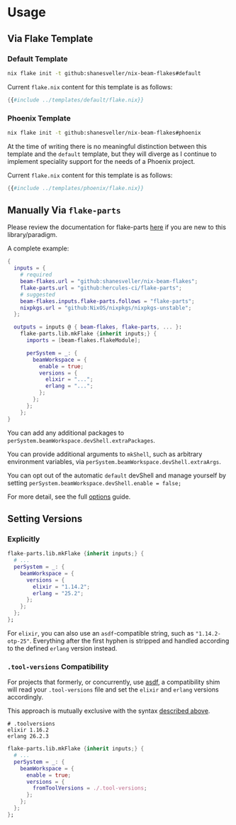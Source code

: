 # Usage

## Via Flake Template

### Default Template

```bash
nix flake init -t github:shanesveller/nix-beam-flakes#default
```

Current `flake.nix` content for this template is as follows:

```nix
{{#include ../templates/default/flake.nix}}
```

### Phoenix Template

```bash
nix flake init -t github:shanesveller/nix-beam-flakes#phoenix
```

At the time of writing there is no meaningful distinction between this template
and the `default` template, but they will diverge as I continue to implement
speciality support for the needs of a Phoenix project.

Current `flake.nix` content for this template is as follows:

```nix
{{#include ../templates/phoenix/flake.nix}}
```

## Manually Via `flake-parts`

Please review the documentation for flake-parts [here](https://flake.parts/) if
you are new to this library/paradigm.

A complete example:

```nix
{
  inputs = {
    # required
    beam-flakes.url = "github:shanesveller/nix-beam-flakes";
    flake-parts.url = "github:hercules-ci/flake-parts";
    # suggested
    beam-flakes.inputs.flake-parts.follows = "flake-parts";
    nixpkgs.url = "github:NixOS/nixpkgs/nixpkgs-unstable";
  };

  outputs = inputs @ { beam-flakes, flake-parts, ... }:
    flake-parts.lib.mkFlake {inherit inputs;} {
      imports = [beam-flakes.flakeModule];

      perSystem = _: {
        beamWorkspace = {
          enable = true;
          versions = {
            elixir = "...";
            erlang = "...";
          };
        };
      };
    };
}
```

You can add any additional packages to `perSystem.beamWorkspace.devShell.extraPackages`.

You can provide additional arguments to `mkShell`, such as arbitrary environment
variables, via `perSystem.beamWorkspace.devShell.extraArgs`.

You can opt out of the automatic `default` devShell and manage yourself by
setting `perSystem.beamWorkspace.devShell.enable = false;`

For more detail, see the full [options](options.md) guide.

## Setting Versions

### Explicitly

```nix
flake-parts.lib.mkFlake {inherit inputs;} {
  # ...
  perSystem = _: {
    beamWorkspace = {
      versions = {
        elixir = "1.14.2";
        erlang = "25.2";
      };
    };
  };
};
```

For `elixir`, you can also use an `asdf`-compatible string, such as `"1.14.2-otp-25"`.
Everything after the first hyphen is stripped and handled according to the defined
`erlang` version instead.

### `.tool-versions` Compatibility

For projects that formerly, or concurrently, use
[asdf](http://github.com/asdf-vm/asdf), a compatibility shim will read your
`.tool-versions` file and set the `elixir` and `erlang` versions accordingly.

This approach is mutually exclusive with the syntax [described above](#explicitly).

```
# .toolversions
elixir 1.16.2
erlang 26.2.3
```

```nix
flake-parts.lib.mkFlake {inherit inputs;} {
  # ...
  perSystem = _: {
    beamWorkspace = {
      enable = true;
      versions = {
        fromToolVersions = ./.tool-versions;
      };
    };
  };
};
```
